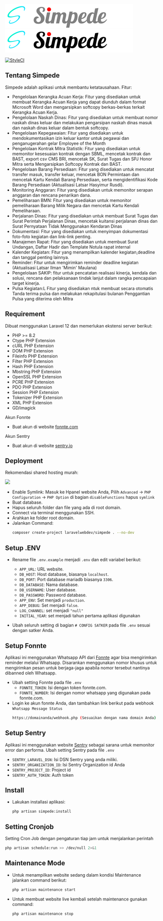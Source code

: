 ![Simpede logo](resources/img/dark.svg#gh-dark-mode-only)
![Simpede logo](resources/img/light.svg#gh-light-mode-only)

[![StyleCI](https://github.styleci.io/repos/840671846/shield?branch=main)](https://github.styleci.io/repos/840671846?branch=main)

## Tentang Simpede

Simpede adalah aplikasi untuk membantu ketatausahaan. Fitur:

- Pengelolaan Kerangka Acuan Kerja: Fitur yang disediakan untuk membuat Kerangka Acuan Kerja yang dapat diunduh dalam format Microsoft Word dan mengarsipkan softcopy berkas-berkas terkait Kerangka Acuan Kerja.
- Pengelolaan Naskah Dinas: Fitur yang disediakan untuk membuat nomor naskah dinas keluar dan melakukan pengarsipan naskah dinas masuk dan naskah dinas keluar dalam bentuk softcopy.
- Pengelolaan Kepegawaian: Fitur yang disediakan untuk mendokumentasikan izin keluar kantor untuk pegawai dan penganugerahan gelar Employee of the Month
- Pengelolaan Kontrak Mitra Statistik: Fitur yang disediakan untuk memonitor kesesuaian kontrak dengan SBML, mencetak kontrak dan BAST, export csv CMS BRI, mencetak SK, Surat Tugas dan SPJ Honor Mitra serta Mengarsipkan Softcopy Kontrak dan BAST.
- Pengelolaan Barang Persediaan: Fitur yang disediakan untuk mencatat transfer masuk, transfer keluar, mencetak BON Permintaan dan mencetak Kartu Kendali Barang Persediaan, serta mengidentifikasi Kode Barang Persediaan (Aktualisasi Latsar Hasyimur Rusdi).
- Monitoring Anggaran: Fitur yang disediakan untuk memonitor serapan anggaran dan rencana penarikan dana.
- Pemeliharaan BMN: Fitur yang disediakan untuk memonitor pemeliharaan Barang Milik Negara dan mencetak Kartu Kendali Pemeliharaan.
- Perjalanan Dinas: Fitur yang disediakan untuk membuat Surat Tugas dan Surat Perintah Perjalanan Dinas, mencetak kuitansi perjalanan dinas dan Surat Pernyataan Tidak Menggunakan Kendaran Dinas
- Dokumentasi: Fitur yang disediakan untuk menyimpan dokumentasi foto-foto kegiatan dan link-link penting.
- Manajemen Rapat: Fitur yang disediakan untuk membuat Surat Undangan, Daftar Hadir dan Template Notula rapat internal
- Kalender Kegiatan: Fitur yang menampilkan kalender kegiatan,deadline dan tanggal penting lainnya. 
- Reminder: Fitur untuk mengirimkan reminder deadline kegiatan (Aktualisasi Latsar Ilman 'Mimin' Maulana)
- Pengelolaan SAKIP: fitur untuk pencatatan realisasi kinerja, kendala dan solusi, rencana dan pelaksanaan tindak lanjut dalam rangka pencapaian target kinerja.
- Pulsa Kegiatan:L Fitur yang disediakan ntuk membuat secara otomatis Tanda terima pulsa dan melakukan rekapitulasi bulanan Penggantian Pulsa yang diterima oleh Mitra
## Requirement

Dibuat menggunakan Laravel 12 dan memerlukan ekstensi server berikut:
- PHP >= 8.2
- Ctype PHP Extension
- cURL PHP Extension
- DOM PHP Extension
- Fileinfo PHP Extension
- Filter PHP Extension
- Hash PHP Extension
- Mbstring PHP Extension
- OpenSSL PHP Extension
- PCRE PHP Extension
- PDO PHP Extension
- Session PHP Extension
- Tokenizer PHP Extension
- XML PHP Extension
- GD/imagick

Akun Fonnte
- Buat akun di website [fonnte.com](https://fonnte.com/)

Akun Sentry
- Buat akun di website [sentry.io](https://sentry.io/)

## Deployment

Rekomendasi shared hosting murah: 
<p><a href="https://niagahoster.co.id?REFERRALCODE=NH8UMUMHSEQ5" target="_blank">
<img src="https://www.cuponation.co.id/images/fit-in/256x/images/n/niagahoster.png">
</a></p>

- Enable Symlink:
  Masuk ke Hpanel website Anda, Pilih `Advanced` -> `PHP Configuration` -> `PHP Option` di bagian `disableFunctions` hapus `symlink`
- Buat database.
- Hapus seluruh folder dan file yang ada di root domain.
- Connect via terminal menggunakan SSH.
- Arahkan ke folder root domain.
- Jalankan Command: 
    ```bash
    composer create-project laravelwebdev/simpede . --no-dev
    ```
## Setup .ENV
- Rename file `.env.example` menjadi `.env` dan edit variabel berikut:
    * `APP_URL`: URL website.
    * `DB_HOST`: Host database, biasanya `localhost`.
    * `DB_PORT`: Port database mariadb biasanya `3306`.
    * `DB_DATABASE`: Nama database.
    * `DB_USERNAME`: User database.
    * `DB_PASSWORD`: Password database.
    * `APP_ENV`: Set menjadi `production`.
    * `APP_DEBUG`: Set menjadi `false`.
    * `LOG_CHANNEL`: set menjadi `"null"`
    * `INITIAL_YEAR`: set menjadi tahun pertama aplikasi digunakan

- Ubah seluruh setting di bagian `# CONFIG SATKER` pada file `.env` sesuai dengan satker Anda. 

## Setup Fonnte

Aplikasi ini menggunakan Whatsapp API dari [Fonnte](https://fonnte.com) agar bisa mengirimkan reminder melalui Whatsapp. Disarankan menggunakan nomor khusus untuk mengirimkan pesan untuk berjaga-jaga apabila nomor tersebut nantinya dibanned oleh Whatsapp.

- Ubah setting Fonnte pada file `.env`
    * `FONNTE_TOKEN`: Isi dengan token fonnte.com.
    * `FONNTE_NUMBER`: Isi dengan nomor whatsapp yang digunakan pada fonnte.com.
- Login ke akun fonnte Anda, dan tambahkan link berikut pada webhook `Whatsapp Message Status` 
    ```bash 
    https://domainanda/webhook.php (Sesuaikan dengan nama domain Anda)
    ```
## Setup Sentry
Aplikasi ini menggunakan website [Sentry](https://sentry.io/) sebagai sarana untuk memonitor error dan performa.
Ubah setting Sentry pada file `.env`
* `SENTRY_LARAVEL_DSN`: Isi DSN Sentry yang anda miliki.
* `SENTRY_ORGANIZATION_ID`: Isi Sentry Organization id Anda
* `SENTRY_PROJECT_ID`: Project id
* `SENTRY_AUTH_TOKEN`: Auth token

## Install
- Lakukan installasi aplikasi:
    ```bash
    php artisan simpede:install
    ```

## Setting Cronjob
Setting Cron Job dengan pengaturan tiap jam untuk menjalankan perintah
```bash
php artisan schedule:run >> /dev/null 2>&1
```
    
## Maintenance Mode

- Untuk menampilkan website sedang dalam kondisi Maintenance jalankan command berikut:
    ```bash
    php artisan maintenance start
    ```
- Untuk membuat website live kembali setelah maintenance gunakan command:
    ```bash
    php artisan maintenance stop
    ```



